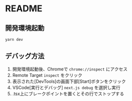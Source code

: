 # README

## 開発環境起動

```bash
yarn dev
```

## デバッグ方法

1. 開発環境起動後、Chromeで `chrome://inspect` にアクセス
2. Remote Target `inspect` をクリック
3. 表示された[DevTools]の画面下部[Start]ボタンをクリック
4. VSCode[実行とデバッグ] `next.js debug` を選択し実行
5. .tsx上にブレークポイントを置くとその行でストップする
